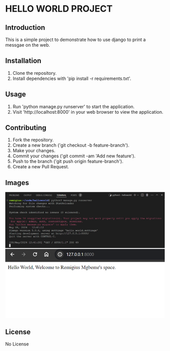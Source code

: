 # HELLO WORLD PROJECT

## Introduction
This is a simple project to demonstrate how to use django to print a messgae on the web.

## Installation
1. Clone the repository.
2. Install dependencies with 'pip install -r requirements.txt'.

## Usage
1. Run 'python manage.py runserver' to start the application.
2. Visit 'http://localhost:8000' in your web browser to view the application.

## Contributing
1. Fork the repository.
2. Create a new branch ('git checkout -b feature-branch').
3. Make your changes.
4. Commit your changes ('git commit -am 'Add new feature').
5. Push to the branch ('git push origin feature-branch').
6. Create a new Pull Request.

## Images
![Image Alt Text](images/Capture1.PNG)
![Image Alt Text](images/image.png)

## License
No License
